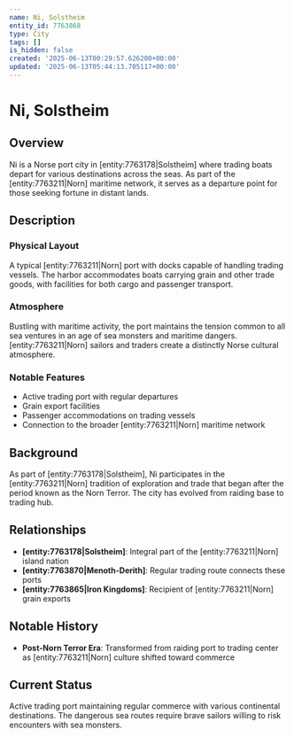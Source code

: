 ```yaml
---
name: Ni, Solstheim
entity_id: 7763868
type: City
tags: []
is_hidden: false
created: '2025-06-13T00:29:57.626200+00:00'
updated: '2025-06-13T05:44:13.705117+00:00'
---
```


# Ni, Solstheim

## Overview
Ni is a Norse port city in [entity:7763178|Solstheim] where trading boats depart for various destinations across the seas. As part of the [entity:7763211|Norn] maritime network, it serves as a departure point for those seeking fortune in distant lands.

## Description
### Physical Layout
A typical [entity:7763211|Norn] port with docks capable of handling trading vessels. The harbor accommodates boats carrying grain and other trade goods, with facilities for both cargo and passenger transport.

### Atmosphere
Bustling with maritime activity, the port maintains the tension common to all sea ventures in an age of sea monsters and maritime dangers. [entity:7763211|Norn] sailors and traders create a distinctly Norse cultural atmosphere.

### Notable Features
- Active trading port with regular departures
- Grain export facilities
- Passenger accommodations on trading vessels
- Connection to the broader [entity:7763211|Norn] maritime network

## Background
As part of [entity:7763178|Solstheim], Ni participates in the [entity:7763211|Norn] tradition of exploration and trade that began after the period known as the Norn Terror. The city has evolved from raiding base to trading hub.

## Relationships
- **[entity:7763178|Solstheim]**: Integral part of the [entity:7763211|Norn] island nation
- **[entity:7763870|Menoth-Derith]**: Regular trading route connects these ports
- **[entity:7763865|Iron Kingdoms]**: Recipient of [entity:7763211|Norn] grain exports

## Notable History
- **Post-Norn Terror Era**: Transformed from raiding port to trading center as [entity:7763211|Norn] culture shifted toward commerce

## Current Status
Active trading port maintaining regular commerce with various continental destinations. The dangerous sea routes require brave sailors willing to risk encounters with sea monsters.